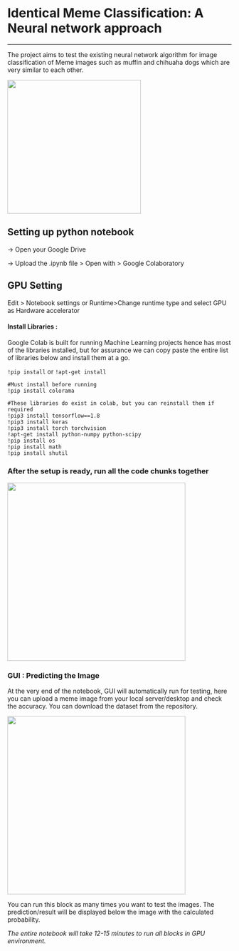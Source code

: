 
# Identical Meme Classification: A Neural network approach
<hr>

The project aims to test the existing neural network algorithm for image classification of Meme images such as muffin and chihuaha dogs which are very similar to each other.

<img src="http://sanjay.ie/aditya/meme.jpg" height="300"/>

## Setting up python notebook

-> Open your Google Drive

-> Upload the .ipynb file > Open with > Google Colaboratory  

## GPU Setting

Edit > Notebook settings or Runtime>Change runtime type and select GPU as Hardware accelerator

#### Install Libraries :

Google Colab is built for running Machine Learning projects hence has most of the libraries installed, but for assurance we can copy paste the entire list of libraries below and install them at a go.

`!pip install` or `!apt-get install`

```http
#Must install before running
!pip install colorama

#These libraries do exist in colab, but you can reinstall them if required
!pip3 install tensorflow==1.8
!pip3 install keras
!pip3 install torch torchvision
!apt-get install python-numpy python-scipy
!pip install os
!pip install math
!pip install shutil
```
### After the setup is ready, run all the code chunks together

<img src="http://sanjay.ie/aditya/Process.gif" height="400"/>

### GUI : Predicting the Image

At the very end of the notebook, GUI will automatically run for testing, here you can upload a meme image from your local server/desktop and check the accuracy. You can download the dataset from the repository.

<img src="http://sanjay.ie/aditya/GUI.gif" height="400"/>

You can run this block as many times you want to test the images. The prediction/result will be displayed below the image with the calculated probability.

*The entire notebook will take 12-15 minutes to run all blocks in GPU environment.*


